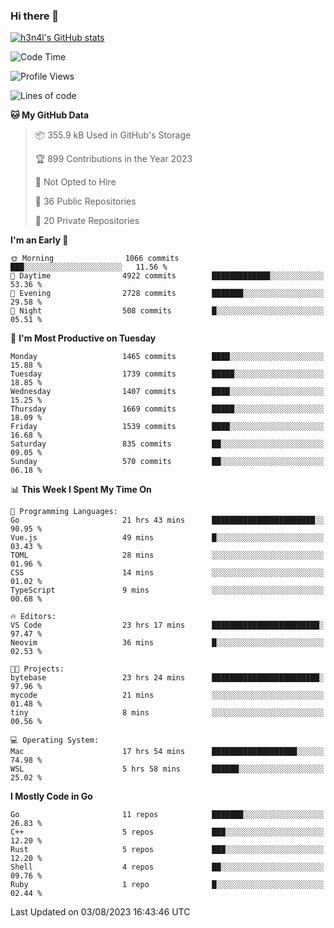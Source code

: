 ### Hi there 👋

[![h3n4l's GitHub stats](https://github-readme-stats.vercel.app/api?username=h3n4l&count_private=true&show_icons=true&theme=radical)](https://github.com/h3n4l/github-readme-stats)

<!--START_SECTION:waka-->
![Code Time](http://img.shields.io/badge/Code%20Time-1%2C467%20hrs%2015%20mins-blue)

![Profile Views](http://img.shields.io/badge/Profile%20Views-2-blue)

![Lines of code](https://img.shields.io/badge/From%20Hello%20World%20I%27ve%20Written-2.7%20million%20lines%20of%20code-blue)

**🐱 My GitHub Data** 

> 📦 355.9 kB Used in GitHub's Storage 
 > 
> 🏆 899 Contributions in the Year 2023
 > 
> 🚫 Not Opted to Hire
 > 
> 📜 36 Public Repositories 
 > 
> 🔑 20 Private Repositories 
 > 
**I'm an Early 🐤** 

```text
🌞 Morning                1066 commits        ███░░░░░░░░░░░░░░░░░░░░░░   11.56 % 
🌆 Daytime                4922 commits        █████████████░░░░░░░░░░░░   53.36 % 
🌃 Evening                2728 commits        ███████░░░░░░░░░░░░░░░░░░   29.58 % 
🌙 Night                  508 commits         █░░░░░░░░░░░░░░░░░░░░░░░░   05.51 % 
```
📅 **I'm Most Productive on Tuesday** 

```text
Monday                   1465 commits        ████░░░░░░░░░░░░░░░░░░░░░   15.88 % 
Tuesday                  1739 commits        █████░░░░░░░░░░░░░░░░░░░░   18.85 % 
Wednesday                1407 commits        ████░░░░░░░░░░░░░░░░░░░░░   15.25 % 
Thursday                 1669 commits        █████░░░░░░░░░░░░░░░░░░░░   18.09 % 
Friday                   1539 commits        ████░░░░░░░░░░░░░░░░░░░░░   16.68 % 
Saturday                 835 commits         ██░░░░░░░░░░░░░░░░░░░░░░░   09.05 % 
Sunday                   570 commits         ██░░░░░░░░░░░░░░░░░░░░░░░   06.18 % 
```


📊 **This Week I Spent My Time On** 

```text
💬 Programming Languages: 
Go                       21 hrs 43 mins      ███████████████████████░░   90.95 % 
Vue.js                   49 mins             █░░░░░░░░░░░░░░░░░░░░░░░░   03.43 % 
TOML                     28 mins             ░░░░░░░░░░░░░░░░░░░░░░░░░   01.96 % 
CSS                      14 mins             ░░░░░░░░░░░░░░░░░░░░░░░░░   01.02 % 
TypeScript               9 mins              ░░░░░░░░░░░░░░░░░░░░░░░░░   00.68 % 

🔥 Editors: 
VS Code                  23 hrs 17 mins      ████████████████████████░   97.47 % 
Neovim                   36 mins             █░░░░░░░░░░░░░░░░░░░░░░░░   02.53 % 

🐱‍💻 Projects: 
bytebase                 23 hrs 24 mins      ████████████████████████░   97.96 % 
mycode                   21 mins             ░░░░░░░░░░░░░░░░░░░░░░░░░   01.48 % 
tiny                     8 mins              ░░░░░░░░░░░░░░░░░░░░░░░░░   00.56 % 

💻 Operating System: 
Mac                      17 hrs 54 mins      ███████████████████░░░░░░   74.98 % 
WSL                      5 hrs 58 mins       ██████░░░░░░░░░░░░░░░░░░░   25.02 % 
```

**I Mostly Code in Go** 

```text
Go                       11 repos            ███████░░░░░░░░░░░░░░░░░░   26.83 % 
C++                      5 repos             ███░░░░░░░░░░░░░░░░░░░░░░   12.20 % 
Rust                     5 repos             ███░░░░░░░░░░░░░░░░░░░░░░   12.20 % 
Shell                    4 repos             ██░░░░░░░░░░░░░░░░░░░░░░░   09.76 % 
Ruby                     1 repo              █░░░░░░░░░░░░░░░░░░░░░░░░   02.44 % 
```




 Last Updated on 03/08/2023 16:43:46 UTC
<!--END_SECTION:waka-->

